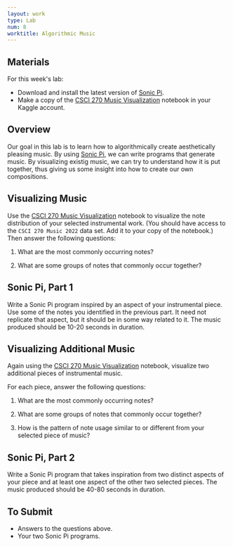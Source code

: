 ```yaml
---
layout: work
type: Lab
num: 8
worktitle: Algorithmic Music
---
```


## Materials

For this week's lab:

* Download and install the latest version of [Sonic Pi](https://sonic-pi.net).
* Make a copy of the [CSCI 270 Music Visualization](https://www.kaggle.com/gabrielferrer/csci-270-music-visualization) notebook in your Kaggle account.

## Overview

Our goal in this lab is to learn how to algorithmically create aesthetically pleasing music. By using 
[Sonic Pi](https://sonic-pi.net), we can write programs that generate music. By visualizing existig music, we can try to understand how it is put together,
thus giving us some insight into how to create our own compositions.

## Visualizing Music

Use the [CSCI 270 Music Visualization](https://www.kaggle.com/gabrielferrer/csci-270-music-visualization) notebook to visualize the note distribution of 
your selected instrumental work. (You should have access to the `CSCI 270 Music 2022` data set. Add it
to your copy of the notebook.) Then answer the following questions:

1. What are the most commonly occurring notes?

2. What are some groups of notes that commonly occur together?

## Sonic Pi, Part 1

Write a Sonic Pi program inspired by an aspect of your instrumental piece. Use some of the
notes you identified in the previous part. It need not replicate that aspect, but it should
be in some way related to it. The music produced should be 10-20 seconds in duration.

## Visualizing Additional Music

Again using the [CSCI 270 Music Visualization](https://www.kaggle.com/gabrielferrer/csci-270-music-visualization) notebook,
visualize two additional pieces of instrumental music.

For each piece, answer the following questions:

1. What are the most commonly occurring notes?

2. What are some groups of notes that commonly occur together?

3. How is the pattern of note usage similar to or different from your selected piece of music?

## Sonic Pi, Part 2

Write a Sonic Pi program that takes inspiration from two distinct aspects of your piece and 
at least one aspect of the other two selected pieces. The music produced should be 40-80 seconds
in duration.

## To Submit
* Answers to the questions above.
* Your two Sonic Pi programs.
